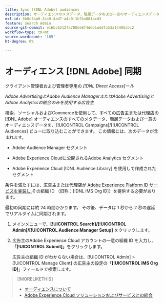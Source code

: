 ```yaml
---
title: Sync [!DNL Adobe] audiences
description: オーディエンスのメタデータ、階層データおよび一意のオーディエンスデータを同期する方法  [!DNL Adobe]  説明します。
exl-id: 8b8c3aa0-2aa9-4ad7-a4c0-1b7ba881acd3
feature: Search Admin
source-git-commit: e16bc62127a708de8f4deb1eddfa53a14405cbc2
workflow-type: tm+mt
source-wordcount: '185'
ht-degree: 0%

---
```


# オーディエンス [!DNL Adobe] 同期

クライアント管理者および管理者専用の *[!DNL Direct Access]ール*

*Adobe AdvertisingとAdobe Audience ManagerまたはAdobe AdvertisingとAdobe Analyticsの統合のみを使用する広告主*

検索、ソーシャルおよびCommerceを使用して、すべての広告主または代理店の [!DNL Adobe] オーディエンスのすべてのメタデータ、階層データおよび一意のオーディエンスデータを、[!UICONTROL Campaigns]/[!UICONTROL Audiences] ビューに取り込むことができます。 この情報には、次のデータが含まれます。

* Adobe Audience Manager セグメント

* Adobe Experience Cloudに公開されるAdobe Analytics セグメント

* Adobe Experience Cloud [!DNL Audience Library] を使用して作成されたセグメント

条件を満たすには、広告主または代理店が [Adobe Experience Platform ID サービスを実装し ](https://experienceleague.adobe.com/docs/id-service/using/home.html?lang=ja) その組織 ID （旧称：[!DNL IMS Org ID]）を提供する必要があります。

最初の同期には約 24 時間かかります。 その後、データは 1 秒から 2 秒の遅延でリアルタイムに同期されます。

1. メインメニューで、**[!UICONTROL Search]/[!UICONTROL Admin]/[!UICONTROL Audience Manager Setup]** をクリックします。

1. 広告主のAdobe Experience Cloud アカウントの一意の組織 ID を入力し、「**[!UICONTROL Submit]**」をクリックします。

   広告主の組織 ID がわからない場合は、[!UICONTROL Admin] > [!UICONTROL Manage Client] の広告主の設定の「**[!UICONTROL IMS Org ID]**」フィールドで検索します。

>[!MORELIKETHIS]
>
>* [ オーディエンスについて ](/help/search-social-commerce/campaign-management/campaigns/audience-about.md)
>* [Adobe Experience Cloud ソリューションおよびサービスとの統合 ](/help/search-social-commerce/introduction/integrations.md)
